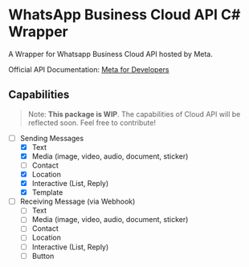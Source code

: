 # WhatsApp Business Cloud API C# Wrapper

A Wrapper for Whatsapp Business Cloud API hosted by Meta.

Official API Documentation: [Meta for Developers](https://developers.facebook.com/docs/whatsapp/cloud-api/overview)

## Capabilities

> Note: **This package is WIP**. The capabilities of Cloud API will be reflected soon. Feel free to contribute!

- [ ] Sending Messages
  - [x] Text
  - [x] Media (image, video, audio, document, sticker)
  - [ ] Contact
  - [x] Location
  - [x] Interactive (List, Reply)
  - [x] Template
- [ ] Receiving Message (via Webhook)
  - [ ] Text
  - [ ] Media (image, video, audio, document, sticker)
  - [ ] Contact
  - [ ] Location
  - [ ] Interactive (List, Reply)
  - [ ] Button
